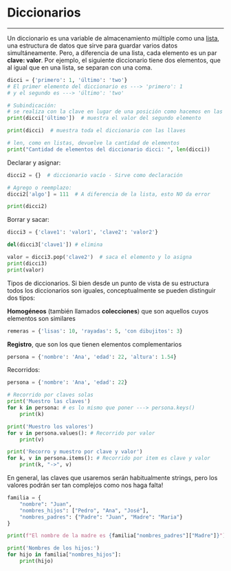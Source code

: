# Diccionarios

---

Un diccionario es una variable de almacenamiento múltiple como una [lista](listas.md), una estructura de datos que sirve para guardar varios datos simultáneamente. Pero, a diferencia de una lista, cada elemento es un par **clave: valor**. Por ejemplo, el siguiente diccionario tiene dos elementos, que al igual que en una lista, se separan con una coma.

```py
dicci = {'primero': 1, 'último': 'two'}
# El primer elemento del diccionario es ---> 'primero': 1
# y el segundo es ---> 'último': 'two'

# Subindicación:
# se realiza con la clave en lugar de una posición como hacemos en las listas
print(dicci['último'])  # muestra el valor del segundo elemento

print(dicci)  # muestra toda el diccionario con las llaves

# len, como en listas, devuelve la cantidad de elementos
print("Cantidad de elementos del diccionario dicci: ", len(dicci))  
```

Declarar y asignar:

```py
dicci2 = {}  # diccionario vacío - Sirve como declaración

# Agrego o reemplazo:
dicci2['algo'] = 111  # A diferencia de la lista, esto NO da error

print(dicci2)
```

Borrar y sacar:

```py
dicci3 = {'clave1': 'valor1', 'clave2': 'valor2'}

del(dicci3['clave1']) # elimina

valor = dicci3.pop('clave2')  # saca el elemento y lo asigna
print(dicci3)
print(valor)
```

Tipos de diccionarios. Si bien desde un punto de vista de su estructura todos los diccionarios son iguales, conceptualmente se pueden distinguir dos tipos:


**Homogéneos** (también llamados **colecciones**) que son aquellos cuyos elementos son similares

``` py
remeras = {'lisas': 10, 'rayadas': 5, 'con dibujitos': 3}
```

**Registro**, que son los que tienen elementos complementarios

``` py
persona = {'nombre': 'Ana', 'edad': 22, 'altura': 1.54}
```

Recorridos:

``` py
persona = {'nombre': 'Ana', 'edad': 22}

# Recorrido por claves solas
print('Muestro las claves')
for k in persona: # es lo mismo que poner ---> persona.keys()
    print(k)

print('Muestro los valores')
for v in persona.values(): # Recorrido por valor
    print(v)

print('Recorro y muestro por clave y valor')
for k, v in persona.items(): # Recorrido por item es clave y valor
    print(k, "->", v)

```

En general, las claves que usaremos serán habitualmente strings, pero los valores podrán ser tan complejos como nos haga falta!

``` py
familia = {
    "nombre": "Juan", 
    "nombres_hijos": ["Pedro", "Ana", "José"],
    "nombres_padres": {"Padre": "Juan", "Madre": "Maria"}
}

print(f"El nombre de la madre es {familia["nombres_padres"]["Madre"]}")

print('Nombres de los hijos:')
for hijo in familia["nombres_hijos"]:
    print(hijo)
```
